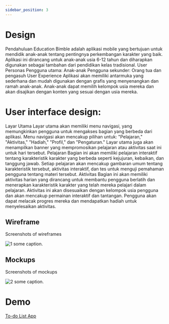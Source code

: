 ```yaml
---
sidebar_position: 3
---
```


# Design

Pendahuluan
Education Bimble adalah aplikasi mobile yang bertujuan untuk mendidik anak-anak tentang pentingnya perkembangan karakter yang baik.
Aplikasi ini dirancang untuk anak-anak usia 6-12 tahun dan diharapkan digunakan sebagai tambahan dari pendidikan kelas tradisional.
User Personas
Pengguna utama: Anak-anak 
Pengguna sekunder: Orang tua dan pengasuh
User Experience
Aplikasi akan memiliki antarmuka yang sederhana dan mudah digunakan dengan grafis yang menyenangkan dan ramah anak-anak.
Anak-anak dapat memilih kelompok usia mereka dan akan disajikan dengan konten yang sesuai dengan usia mereka.

# User interface design:

Layar Utama
Layar utama akan memiliki menu navigasi, yang memungkinkan pengguna untuk mengakses bagian yang berbeda dari aplikasi.
Menu navigasi akan mencakup pilihan untuk: "Pelajaran," "Aktivitas," "Hadiah," "Profil," dan "Pengaturan."
Layar utama juga akan menampilkan banner yang mempromosikan pelajaran atau aktivitas saat ini untuk hari tersebut.
Pelajaran
Bagian ini akan memiliki pelajaran interaktif tentang karakteristik karakter yang berbeda seperti kejujuran, kebaikan, dan tanggung jawab.
Setiap pelajaran akan mencakup gambaran umum tentang karakteristik tersebut, aktivitas interaktif, dan tes untuk menguji pemahaman pengguna tentang materi tersebut.
Aktivitas
Bagian ini akan memiliki aktivitas harian yang dirancang untuk membantu pengguna berlatih dan menerapkan karakteristik karakter yang telah mereka pelajari dalam pelajaran.
Aktivitas ini akan disesuaikan dengan kelompok usia pengguna dan akan mencakup permainan interaktif dan tantangan.
Pengguna akan dapat melacak progres mereka dan mendapatkan hadiah untuk menyelesaikan aktivitas.

## Wireframe

Screenshots of wireframes

![1](./img/app_todo.webp)
some caption.

## Mockups

Screenshots of mockups

![2](./img/app_todo2.webp)
some caption.

# Demo
[To-do List App](https://todo.microsoft.com/)